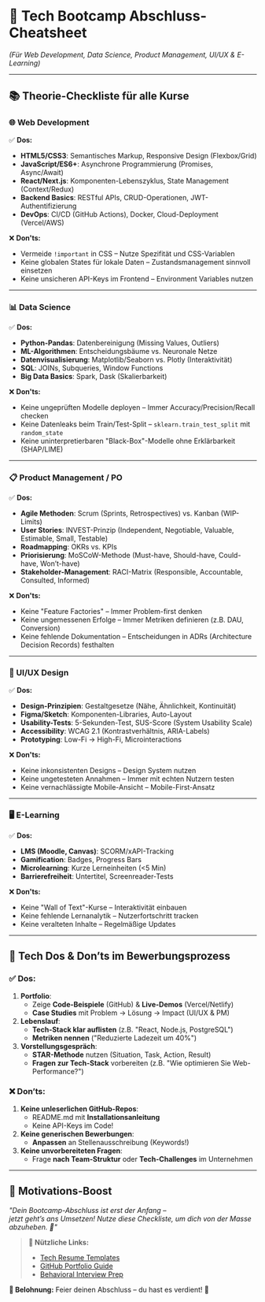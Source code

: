 # 🚀 **Tech Bootcamp Abschluss-Cheatsheet**  
*(Für Web Development, Data Science, Product Management, UI/UX & E-Learning)*  

---

## **📚 Theorie-Checkliste für alle Kurse**  

### **🌐 Web Development**  
✅ **Dos:**  
- **HTML5/CSS3**: Semantisches Markup, Responsive Design (Flexbox/Grid)  
- **JavaScript/ES6+**: Asynchrone Programmierung (Promises, Async/Await)  
- **React/Next.js**: Komponenten-Lebenszyklus, State Management (Context/Redux)  
- **Backend Basics**: RESTful APIs, CRUD-Operationen, JWT-Authentifizierung  
- **DevOps**: CI/CD (GitHub Actions), Docker, Cloud-Deployment (Vercel/AWS)  

❌ **Don'ts:**  
- Vermeide `!important` in CSS – Nutze Spezifität und CSS-Variablen  
- Keine globalen States für lokale Daten – Zustandsmanagement sinnvoll einsetzen  
- Keine unsicheren API-Keys im Frontend – Environment Variables nutzen  

---

### **📊 Data Science**  
✅ **Dos:**  
- **Python-Pandas**: Datenbereinigung (Missing Values, Outliers)  
- **ML-Algorithmen**: Entscheidungsbäume vs. Neuronale Netze  
- **Datenvisualisierung**: Matplotlib/Seaborn vs. Plotly (Interaktivität)  
- **SQL**: JOINs, Subqueries, Window Functions  
- **Big Data Basics**: Spark, Dask (Skalierbarkeit)  

❌ **Don'ts:**  
- Keine ungeprüften Modelle deployen – Immer Accuracy/Precision/Recall checken  
- Keine Datenleaks beim Train/Test-Split – `sklearn.train_test_split` mit `random_state`  
- Keine uninterpretierbaren "Black-Box"-Modelle ohne Erklärbarkeit (SHAP/LIME)  

---

### **📋 Product Management / PO**  
✅ **Dos:**  
- **Agile Methoden**: Scrum (Sprints, Retrospectives) vs. Kanban (WIP-Limits)  
- **User Stories**: INVEST-Prinzip (Independent, Negotiable, Valuable, Estimable, Small, Testable)  
- **Roadmapping**: OKRs vs. KPIs  
- **Priorisierung**: MoSCoW-Methode (Must-have, Should-have, Could-have, Won’t-have)  
- **Stakeholder-Management**: RACI-Matrix (Responsible, Accountable, Consulted, Informed)  

❌ **Don'ts:**  
- Keine "Feature Factories" – Immer Problem-first denken  
- Keine ungemessenen Erfolge – Immer Metriken definieren (z.B. DAU, Conversion)  
- Keine fehlende Dokumentation – Entscheidungen in ADRs (Architecture Decision Records) festhalten  

---

### **🎨 UI/UX Design**  
✅ **Dos:**  
- **Design-Prinzipien**: Gestaltgesetze (Nähe, Ähnlichkeit, Kontinuität)  
- **Figma/Sketch**: Komponenten-Libraries, Auto-Layout  
- **Usability-Tests**: 5-Sekunden-Test, SUS-Score (System Usability Scale)  
- **Accessibility**: WCAG 2.1 (Kontrastverhältnis, ARIA-Labels)  
- **Prototyping**: Low-Fi → High-Fi, Microinteractions  

❌ **Don'ts:**  
- Keine inkonsistenten Designs – Design System nutzen  
- Keine ungetesteten Annahmen – Immer mit echten Nutzern testen  
- Keine vernachlässigte Mobile-Ansicht – Mobile-First-Ansatz  

---

### **🖥 E-Learning**  
✅ **Dos:**  
- **LMS (Moodle, Canvas)**: SCORM/xAPI-Tracking  
- **Gamification**: Badges, Progress Bars  
- **Microlearning**: Kurze Lerneinheiten (<5 Min)  
- **Barrierefreiheit**: Untertitel, Screenreader-Tests  

❌ **Don'ts:**  
- Keine "Wall of Text"-Kurse – Interaktivität einbauen  
- Keine fehlende Lernanalytik – Nutzerfortschritt tracken  
- Keine veralteten Inhalte – Regelmäßige Updates  

---

## **💼 Tech Dos & Don’ts im Bewerbungsprozess**  

### **✅ Dos:**  
1. **Portfolio**:  
   - Zeige **Code-Beispiele** (GitHub) & **Live-Demos** (Vercel/Netlify)  
   - **Case Studies** mit Problem → Lösung → Impact (UI/UX & PM)  
2. **Lebenslauf**:  
   - **Tech-Stack klar auflisten** (z.B. "React, Node.js, PostgreSQL")  
   - **Metriken nennen** ("Reduzierte Ladezeit um 40%")  
3. **Vorstellungsgespräch**:  
   - **STAR-Methode** nutzen (Situation, Task, Action, Result)  
   - **Fragen zur Tech-Stack** vorbereiten (z.B. "Wie optimieren Sie Web-Performance?")  

### **❌ Don’ts:**  
1. **Keine unleserlichen GitHub-Repos**:  
   - README.md mit **Installationsanleitung**  
   - Keine API-Keys im Code!  
2. **Keine generischen Bewerbungen**:  
   - **Anpassen** an Stellenausschreibung (Keywords!)  
3. **Keine unvorbereiteten Fragen**:  
   - Frage **nach Team-Struktur** oder **Tech-Challenges** im Unternehmen  

---

## **🚀 Motivations-Boost**  
*"Dein Bootcamp-Abschluss ist erst der Anfang –  
jetzt geht’s ans Umsetzen! Nutze diese Checkliste, um dich von der Masse abzuheben. 💪"*  

> **🔗 Nützliche Links:**  
> - [Tech Resume Templates](https://resume.io/)  
> - [GitHub Portfolio Guide](https://guides.github.com/activities/portfolio/)  
> - [Behavioral Interview Prep](https://www.themuse.com/advice/star-interview-method)  

**🎉 Belohnung:** Feier deinen Abschluss – du hast es verdient! 🎊